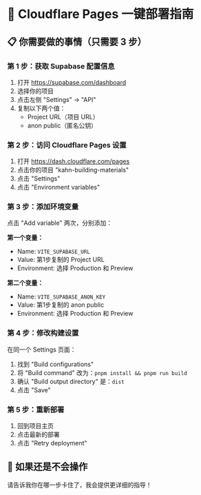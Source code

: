 # 🚀 Cloudflare Pages 一键部署指南

## 📋 你需要做的事情（只需要 3 步）

### 第 1 步：获取 Supabase 配置信息
1. 打开 https://supabase.com/dashboard
2. 选择你的项目
3. 点击左侧 "Settings" → "API"
4. 复制以下两个值：
   - Project URL（项目 URL）
   - anon public（匿名公钥）

### 第 2 步：访问 Cloudflare Pages 设置
1. 打开 https://dash.cloudflare.com/pages
2. 点击你的项目 "kahn-building-materials"
3. 点击 "Settings"
4. 点击 "Environment variables"

### 第 3 步：添加环境变量
点击 "Add variable" 两次，分别添加：

**第一个变量：**
- Name: `VITE_SUPABASE_URL`
- Value: 第1步复制的 Project URL
- Environment: 选择 Production 和 Preview

**第二个变量：**
- Name: `VITE_SUPABASE_ANON_KEY`
- Value: 第1步复制的 anon public
- Environment: 选择 Production 和 Preview

### 第 4 步：修改构建设置
在同一个 Settings 页面：
1. 找到 "Build configurations"
2. 将 "Build command" 改为：`pnpm install && pnpm run build`
3. 确认 "Build output directory" 是：`dist`
4. 点击 "Save"

### 第 5 步：重新部署
1. 回到项目主页
2. 点击最新的部署
3. 点击 "Retry deployment"

## 🎯 如果还是不会操作

请告诉我你在哪一步卡住了，我会提供更详细的指导！

